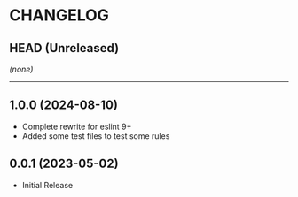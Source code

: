 CHANGELOG
=========

## HEAD (Unreleased)
_(none)_

---

## 1.0.0 (2024-08-10)
* Complete rewrite for eslint 9+
* Added some test files to test some rules

## 0.0.1 (2023-05-02)
* Initial Release

